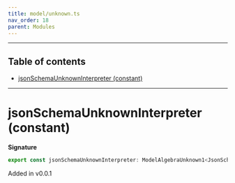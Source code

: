 ```yaml
---
title: model/unknown.ts
nav_order: 18
parent: Modules
---
```


---

<h2 class="text-delta">Table of contents</h2>

- [jsonSchemaUnknownInterpreter (constant)](#jsonschemaunknowninterpreter-constant)

---

# jsonSchemaUnknownInterpreter (constant)

**Signature**

```ts
export const jsonSchemaUnknownInterpreter: ModelAlgebraUnknown1<JsonSchemaURI> = ...
```

Added in v0.0.1
